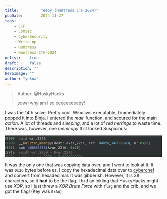 ```yaml
---
title:          "eepy (Huntress CTF 2024)"
pubDate:        2024-11-27
tags:
    - CTF
    - ComSec
    - CyberSecurity
    - Write-up
    - Huntress
    - Huntress-CTF-2024
unlist:    true
draft:     false
description: ""
heroImage: ""
author: "yukna"
---
```


> Author: @HuskyHacks
> 
> *yawn* why am i so eeeeeeeeepy?

I was the 14th solve. Pretty cool. Windows executable, I immediately popped it into Binja. I entered the *main* function, and scoured for the main *action*. A lot of threads and sl*eeping*, and a lot of *red herrings* to waste time. There was, however, one *memcopy* that looked Suspicious:

![Suspicious memcopy](./images/eepy_sus.png)

It was the only one that was copying data over, and I went to look at it. It was `0x26` bytes before `0`s. I copy the hexadecimal data over to [cyberchef](https://gchq.github.io/CyberChef) and convert from hexadecimal. It was gibberish. However, it is 38 characters, so it **had** to be the flag. I had an inkling that HuskyHacks might use *XOR*, so I just threw a *XOR Brute Force* with `flag` and the crib, and we got the flag! (Key was `0xAA`)

<!-- 
vim:wrap:spell:linebreak:showbreak=\ \ :
-->
